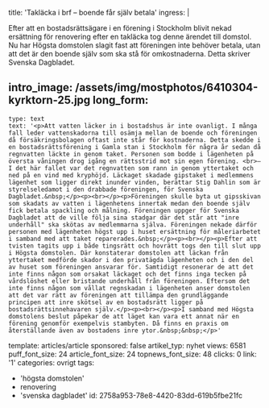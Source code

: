 title: 'Takläcka i brf – boende får själv betala'
ingress: |
  <p>Efter att en bostadsrättsägare i en förening i Stockholm blivit nekad ersättning för renovering efter en takläcka tog denne ärendet till domstol. Nu har Högsta domstolen slagit fast att föreningen inte behöver betala, utan att det är den boende själv som ska stå för omkostnaderna. Detta skriver Svenska Dagbladet.
  </p>
  <p><span></span>
  </p>
  
intro_image: /assets/img/mostphotos/6410304-kyrktorn-25.jpg
long_form:
  -
    type: text
    text: '<p>Att vatten läcker in i bostadshus är inte ovanligt. I många fall leder vattenskadorna till osämja mellan de boende och föreningen då försäkringsbolagen oftast inte står för kostnaderna. Detta skedde i en bostadsrättsförening i Gamla stan i Stockholm för några år sedan då regnvatten läckte in genom taket. Personen som bodde i lägenheten på översta våningen drog igång en rättsstrid mot sin egen förening. <br>– I det här fallet var det regnvatten som rann in genom yttertaket och ned på en vind med kryphöjd. Läckaget skadade gipstaket i medlemmens lägenhet som ligger direkt inunder vinden, berättar Stig Dahlin som är styrelseledamot i den drabbade föreningen, för Svenska Dagbladet.&nbsp;</p><p><br></p><p>Föreningen skulle byta ut gipsskivan som skadats av vatten i lägenhetens innertak medan den boende själv fick betala spackling och målning. Föreningen uppger för Svenska Dagbladet att de ville följa sina stadgar där det står att "inre underhåll" ska skötas av medlemmarna själva. Föreningen nekade därför personen med lägenheten högst upp i huset ersättning för måleriarbetet i samband med att taket reparerades.&nbsp;</p><p><br></p><p>Efter att tvisten tagits upp i både tingsrätt och hovrätt togs den till slut upp i Högsta domstolen. Där konstaterar domstolen att läckan från yttertaket medförde skador i den privatägda lägenheten och i den del av huset som föreningen ansvarar för. Samtidigt resonerar de att det inte finns någon som orsakat läckaget och det finns inga tecken på vårdslöshet eller bristande underhåll från föreningen. Eftersom det inte finns någon som vållat regnskadan i lägenheten anser domstolen att det var rätt av föreningen att tillämpa den grundläggande principen att inre skötsel av en bostadsrätt ligger på bostadsrättsinnehavaren själv.</p><p><br></p><p>I samband med Högsta domstolens beslut påpekar de att läget kan vara ett annat när en förening genomför exempelvis stambyten. Då finns en praxis om återställande även av bostadens inre ytor.&nbsp;&nbsp;</p>'
template: articles/article
sponsored: false
artikel_typ: nyhet
views: 6581
puff_font_size: 24
article_font_size: 24
topnews_font_size: 48
clicks: 0
link: '1'
categories: ovrigt
tags:
  - 'högsta domstolen'
  - renovering
  - 'svenska dagbladet'
id: 2758a953-78e8-4420-83dd-619b5fbe21fc
